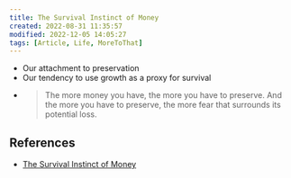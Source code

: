 ```yaml
---
title: The Survival Instinct of Money
created: 2022-08-31 11:35:57
modified: 2022-12-05 14:05:27
tags: [Article, Life, MoreToThat]
---
```


- Our attachment to preservation
- Our tendency to use growth as a proxy for survival
- > The more money you have, the more you have to preserve. And the more you have to preserve, the more fear that surrounds its potential loss.

## References

- [The Survival Instinct of Money](https://moretothat.com/the-survival-instinct-of-money/)
